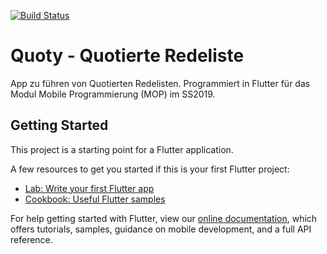 [![Build Status](https://travis-ci.org/die-gruppe-c/Quotierte-Redeliste.svg?branch=master)](https://travis-ci.org/die-gruppe-c/Quotierte-Redeliste)

# Quoty - Quotierte Redeliste

App zu führen von Quotierten Redelisten. Programmiert in Flutter für das Modul Mobile Programmierung (MOP) im SS2019.

## Getting Started

This project is a starting point for a Flutter application.

A few resources to get you started if this is your first Flutter project:

- [Lab: Write your first Flutter app](https://flutter.io/docs/get-started/codelab)
- [Cookbook: Useful Flutter samples](https://flutter.io/docs/cookbook)

For help getting started with Flutter, view our 
[online documentation](https://flutter.io/docs), which offers tutorials, 
samples, guidance on mobile development, and a full API reference.
